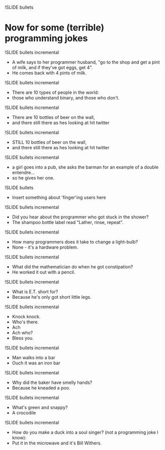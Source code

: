 !SLIDE bullets
# Now for some (terrible) programming jokes #

!SLIDE bullets incremental
* A wife says to her programmer husband, "go to the shop and get a pint of milk, and if they've got eggs, get 4".
* He comes back with 4 pints of milk.

!SLIDE bullets incremental
* There are 10 types of people in the world:
* those who understand binary, and those who don't.

!SLIDE bullets incremental
* There are 10 bottles of beer on the wall,
* and there still there as hes looking at hit twitter

!SLIDE bullets incremental
* STILL 10 bottles of beer on the wall,
* and there still there as hes looking at hit twitter

!SLIDE bullets incremental
* a girl goes into a pub, she asks the barman for an example of a double entendre...
* so he gives her one.

!SLIDE bullets
* Insert something about 'finger'ing users here

!SLIDE bullets incremental
* Did you hear about the programmer who got stuck in the shower? 
* The shampoo bottle label read "Lather, rinse, repeat". 

!SLIDE bullets incremental
* How many programmers does it take to change a light-bulb?
* None - it's a hardware problem. 

!SLIDE bullets incremental
* What did the mathematician do when he got constipation? 
* He worked it out with a pencil. 

!SLIDE bullets incremental
* What is E.T. short for?
* Because he's only got short little legs.

!SLIDE bullets incremental
* Knock knock.
* Who's there.
* Ach
* Ach who?
* Bless you.

!SLIDE bullets incremental
* Man walks into a bar
* Ouch it was an iron bar

!SLIDE bullets incremental
* Why did the baker have smelly hands?
* Because he kneaded a poo.

!SLIDE bullets incremental
* What's green and snappy?
* A crocodile

!SLIDE bullets incremental
* How do you make a duck into a soul singer? (not a programming joke I know):
* Put it in the microwave and it's Bill Withers.
